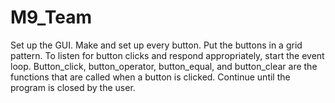 # M9_Team











Set up the GUI.
Make and set up every button.
Put the buttons in a grid pattern.
To listen for button clicks and respond appropriately, start the event loop.
Button_click, button_operator, button_equal, and button_clear are the functions that are called when a button is clicked.
Continue until the program is closed by the user.
